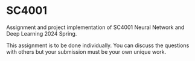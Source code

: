 # SC4001

Assignment and project implementation of SC4001 Neural Network and Deep Learning 2024 Spring.

This assignment is to be done individually. You can discuss the questions with others but your submission must be your own unique work.
